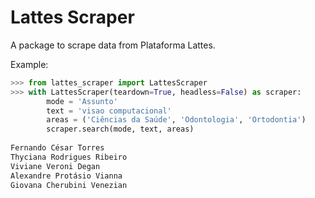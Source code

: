 # Lattes Scraper

A package to scrape data from Plataforma Lattes.

Example:

```py
>>> from lattes_scraper import LattesScraper
>>> with LattesScraper(teardown=True, headless=False) as scraper:
        mode = 'Assunto'
        text = 'visao computacional'
        areas = ('Ciências da Saúde', 'Odontologia', 'Ortodontia')
        scraper.search(mode, text, areas)
        
Fernando César Torres
Thyciana Rodrigues Ribeiro
Viviane Veroni Degan
Alexandre Protásio Vianna
Giovana Cherubini Venezian
```